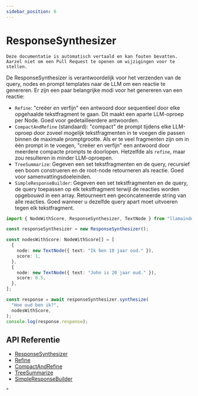 ```yaml
---
sidebar_position: 6
---
```


# ResponseSynthesizer

`Deze documentatie is automatisch vertaald en kan fouten bevatten. Aarzel niet om een Pull Request te openen om wijzigingen voor te stellen.`

De ResponseSynthesizer is verantwoordelijk voor het verzenden van de query, nodes en prompt templates naar de LLM om een ​​reactie te genereren. Er zijn een paar belangrijke modi voor het genereren van een reactie:

- `Refine`: "creëer en verfijn" een antwoord door sequentieel door elke opgehaalde tekstfragment te gaan.
  Dit maakt een aparte LLM-oproep per Node. Goed voor gedetailleerdere antwoorden.
- `CompactAndRefine` (standaard): "compact" de prompt tijdens elke LLM-oproep door zoveel mogelijk tekstfragmenten in te voegen die passen binnen de maximale promptgrootte. Als er te veel fragmenten zijn om in één prompt in te voegen, "creëer en verfijn" een antwoord door meerdere compacte prompts te doorlopen. Hetzelfde als `refine`, maar zou resulteren in minder LLM-oproepen.
- `TreeSummarize`: Gegeven een set tekstfragmenten en de query, recursief een boom construeren
  en de root-node retourneren als reactie. Goed voor samenvattingsdoeleinden.
- `SimpleResponseBuilder`: Gegeven een set tekstfragmenten en de query, de query toepassen op elk tekstfragment
  terwijl de reacties worden opgebouwd in een array. Retourneert een geconcateneerde string van alle
  reacties. Goed wanneer u dezelfde query apart moet uitvoeren tegen elk tekstfragment.

```typescript
import { NodeWithScore, ResponseSynthesizer, TextNode } from "llamaindex";

const responseSynthesizer = new ResponseSynthesizer();

const nodesWithScore: NodeWithScore[] = [
  {
    node: new TextNode({ text: "Ik ben 10 jaar oud." }),
    score: 1,
  },
  {
    node: new TextNode({ text: "John is 20 jaar oud." }),
    score: 0.5,
  },
];

const response = await responseSynthesizer.synthesize(
  "Hoe oud ben ik?",
  nodesWithScore,
);
console.log(response.response);
```

## API Referentie

- [ResponseSynthesizer](../../api/classes/ResponseSynthesizer.md)
- [Refine](../../api/classes/Refine.md)
- [CompactAndRefine](../../api/classes/CompactAndRefine.md)
- [TreeSummarize](../../api/classes/TreeSummarize.md)
- [SimpleResponseBuilder](../../api/classes/SimpleResponseBuilder.md)

"
